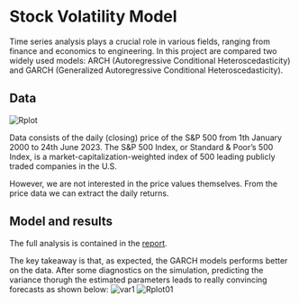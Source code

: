 # Stock Volatility Model

Time series analysis plays a crucial role in various fields, ranging from finance and economics to engineering.
In this project are compared two widely used models: ARCH (Autoregressive Conditional Heteroscedasticity) and GARCH (Generalized Autoregressive Conditional Heteroscedasticity).


## Data
![Rplot](https://github.com/Fedeshadow/Jags-estimate/assets/85882770/ffdaec17-1357-4286-89b5-9a86ad0d0063)

Data consists of the daily (closing) price of the S&P 500 from 1th January 2000 to 24th June 2023.
The S&P 500 Index, or Standard & Poor’s 500 Index, is a market-capitalization-weighted index of 500 leading publicly traded companies in the U.S.

However, we are not interested in the price values themselves. From the price data we can extract the daily returns.

## Model and results
The full analysis is contained in the [report](https://github.com/Fedeshadow/Jags-estimate/blob/main/Presentation.pdf).

The key takeaway is that, as expected, the GARCH models performs better on the data.
After some diagnostics on the simulation, predicting the variance thorugh the estimated parameters leads to really convincing forecasts as shown below:
![var1](https://github.com/Fedeshadow/Jags-estimate/assets/85882770/eb55734c-d6b3-4cea-94e4-ef9e630e0cec)
![Rplot01](https://github.com/Fedeshadow/Jags-estimate/assets/85882770/04a62d02-8673-475b-9ee8-429a60bc89ff)

